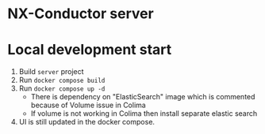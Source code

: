 # NX-Conductor server



# Local development start

1. Build `server` project
2. Run `docker compose build`
3. Run `docker compose up -d`
   - There is dependency on "ElasticSearch" image which is commented because of Volume issue in Colima
   - If volume is not working in Colima then install separate elastic search
4. UI is still updated in the docker compose.